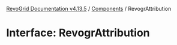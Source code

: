 [RevoGrid Documentation v4.13.5](README.md) / [Components](Namespace.Components.md) / RevogrAttribution

# Interface: RevogrAttribution
